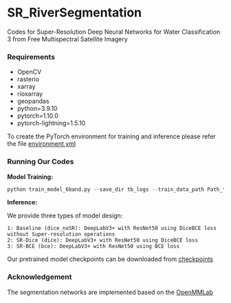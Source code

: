 # SR_RiverSegmentation
Codes for Super-Resolution Deep Neural Networks for Water Classification 3 from Free Multispectral Satellite Imagery

### Requirements
- OpenCV
- rasterio
- xarray 
- rioxarray
- geopandas
- python=3.9.10
- pytorch=1.10.0
- pytorch-lightning=1.5.10

To create the PyTorch environment for training and inference please refer the file [environment.yml](https://github.com/Ziwei-0129/SR_RiverSegmentation/blob/main/environment.yml)

### Running Our Codes

**Model Training:**
```python
python train_model_6band.py --save_dir tb_logs --train_data_path Path_to_your_train_data --model_type dice --data_dim 1 --num_epoch 100 --batch_size 32 --learning_rate 0.00001 --seed 42
```

**Inference:**

We provide three types of model design:
```
1: Baseline (dice_noSR): DeepLabV3+ with ResNet50 using DiceBCE loss without Super-resolution operations
2: SR-Dice (dice): DeepLabV3+ with ResNet50 using DiceBCE loss
3: SR-BCE (bce): DeepLabV3+ with ResNet50 using BCE loss
```

Our pretrained model checkpoints can be downloaded from [checkpoints](https://drive.google.com/drive/folders/1u3jlJdKWEbR0TaA9opYDEVvcF4YA5W6p?usp=sharing)


### Acknowledgement

The segmentation networks are implemented based on the [OpenMMLab](https://github.com/open-mmlab/mmsegmentation)
